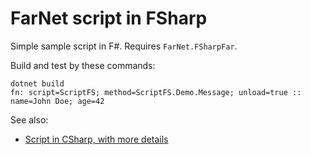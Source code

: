 # FarNet script in FSharp

Simple sample script in F#.
Requires `FarNet.FSharpFar`.

Build and test by these commands:

```
dotnet build
fn: script=ScriptFS; method=ScriptFS.Demo.Message; unload=true :: name=John Doe; age=42
```

See also:

- [Script in CSharp, with more details](../Script)
